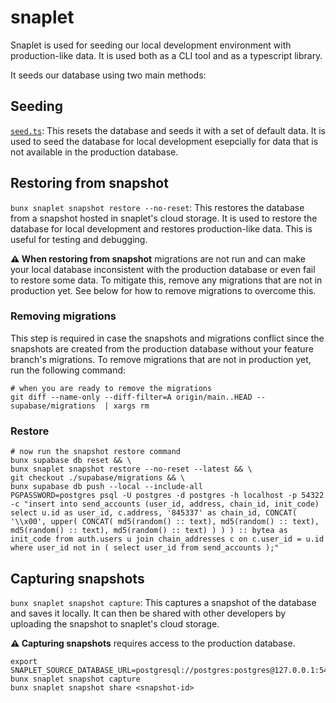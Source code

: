 # snaplet

Snaplet is used for seeding our local development environment with production-like data. It is used both as a CLI tool and as a typescript library.

It seeds our database using two main methods:

## Seeding

[`seed.ts`](./seed.ts): This resets the database and seeds it with a set of default data. It is used to seed the database for local development esepcially for data that is not available in the production database.

## Restoring from snapshot

`bunx snaplet snapshot restore --no-reset`: This restores the database from a snapshot hosted in snaplet's cloud storage. It is used to restore the database for local development and restores production-like data. This is useful for testing and debugging.

**⚠️ When restoring from snapshot** migrations are not run and can make your local database inconsistent with the production database or even fail to restore some data. To mitigate this, remove any migrations that are not in production yet. See below for how to remove migrations to overcome this.

### Removing migrations

This step is required in case the snapshots and migrations conflict since the snapshots are created from the production database without your feature branch's migrations. To remove migrations that are not in production yet, run the following command:

```shell
# when you are ready to remove the migrations
git diff --name-only --diff-filter=A origin/main..HEAD -- supabase/migrations  | xargs rm
```

### Restore

```shell
# now run the snapshot restore command
bunx supabase db reset && \
bunx snaplet snapshot restore --no-reset --latest && \
git checkout ./supabase/migrations && \
bunx supabase db push --local --include-all
PGPASSWORD=postgres psql -U postgres -d postgres -h localhost -p 54322 -c "insert into send_accounts (user_id, address, chain_id, init_code) select u.id as user_id, c.address, '845337' as chain_id, CONCAT( '\\x00', upper( CONCAT( md5(random() :: text), md5(random() :: text), md5(random() :: text), md5(random() :: text) ) ) ) :: bytea as init_code from auth.users u join chain_addresses c on c.user_id = u.id where user_id not in ( select user_id from send_accounts );"
```

## Capturing snapshots

`bunx snaplet snapshot capture`: This captures a snapshot of the database and saves it locally. It can then be shared with other developers by uploading the snapshot to snaplet's cloud storage.

**⚠️ Capturing snapshots** requires access to the production database.

```shell
export SNAPLET_SOURCE_DATABASE_URL=postgresql://postgres:postgres@127.0.0.1:54322/postgres
bunx snaplet snapshot capture
bunx snaplet snapshot share <snapshot-id>
```
